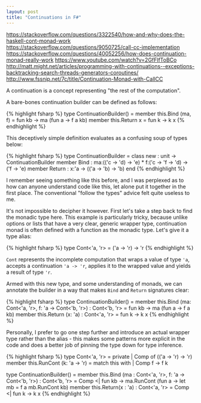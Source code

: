 ```yaml
---
layout: post
title: "Continuations in F#"
---
```


https://stackoverflow.com/questions/3322540/how-and-why-does-the-haskell-cont-monad-work
https://stackoverflow.com/questions/9050725/call-cc-implementation
https://stackoverflow.com/questions/40052256/how-does-continuation-monad-really-work
https://www.youtube.com/watch?v=2GfFlfToBCo
http://matt.might.net/articles/programming-with-continuations--exceptions-backtracking-search-threads-generators-coroutines/
http://www.fssnip.net/7c/title/Continuation-Monad-with-CallCC

A continuation is a concept representing "the rest of the computation". 

A bare-bones continuation builder can be defined as follows:

{% highlight fsharp %}
type ContinuationBuilder() =
    member this.Bind (ma, f) = 
        fun kb -> ma (fun a -> f a kb)
    member this.Return x = 
        fun k -> k x
{% endhighlight %}

This deceptively simple definition evaluates as a confusing soup of types below:

{% highlight fsharp %}
type ContinuationBuilder =
  class
    new : unit -> ContinuationBuilder
    member Bind : ma:(('c -> 'd) -> 'e) * f:('c -> 'f -> 'd) -> ('f -> 'e)
    member Return : x:'a -> (('a -> 'b) -> 'b)
  end
{% endhighlight %}

I remember seeing something like this before, and I was perplexed as to how can anyone understand code like this, let alone put it together in the first place. The conventional "follow the types" advice felt quite useless to me.

It's not impossible to decipher it however. First let's take a step back to find the monadic type here. This example is particularly tricky, because unlike options or lists that have a very clear, generic wrapper type, continuation monad is often defined with a function as the monadic type. Let's give it a type alias:

{% highlight fsharp %}
type Cont<'a, 'r> = ('a -> 'r) -> 'r
{% endhighlight %}

`Cont` represents the incomplete computation that wraps a value of type `'a`, accepts a continuation `'a -> 'r`, applies it to the wrapped value and yields a result of type `'r`. 

Armed with this new type, and some understanding of monads, we can annotate the builder in a way that makes `Bind` and `Return` signatures clear:

{% highlight fsharp %}
type ContinuationBuilder() =
    member this.Bind (ma: Cont<'a, 'r>, f: 'a -> Cont<'b, 'r>) : Cont<'b, 'r> = 
        fun kb -> ma (fun a -> f a kb)
    member this.Return (x: 'a) : Cont<'a, 'r> = 
        fun k -> k x
{% endhighlight %}

Personally, I prefer to go one step further and introduce an actual wrapper type rather than the alias - this makes some patterns more explicit in the code and does a better job of pinning the type down for type inference. 

{% highlight fsharp %}
type Cont<'a, 'r> = 
    private | Comp of (('a -> 'r) -> 'r)
    member this.RunCont (k: 'a -> 'r) = 
        match this with
        | Comp f -> f k
        
type ContinuationBuilder() =
    member this.Bind (ma : Cont<'a, 'r>, f: 'a -> Cont<'b, 'r>) : Cont<'b, 'r> = 
        Comp <| fun kb -> 
            ma.RunCont (fun a -> 
                let mb = f a
                mb.RunCont kb)
    member this.Return(x : 'a) : Cont<'a, 'r> = 
        Comp <| fun k -> k x
{% endhighlight %}